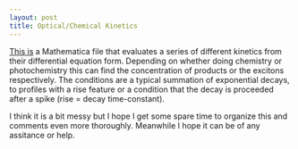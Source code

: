 ```yaml
---
layout: post
title: Optical/Chemical Kinetics
---
```


[This is](https://github.com/fathi0amir/Kinetics) a Mathematica file 
that evaluates a series of different kinetics from 
their differential equation form. Depending on whether doing chemistry or 
photochemistry this can find the concentration of products or the excitons 
respectively. The conditions are a typical summation of exponential decays, to 
profiles with a rise feature or a condition that the decay is proceeded after 
a spike (rise = decay time-constant).

I think it is a bit messy but I hope I get some spare time to organize this and 
comments even more thoroughly. Meanwhile I hope it can be of any assitance or help.
